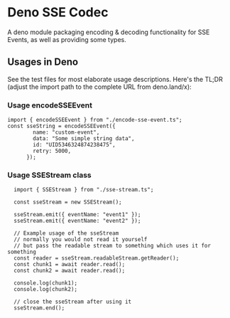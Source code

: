 # Deno SSE Codec

A deno module packaging encoding & decoding functionality for SSE Events, as well as providing some types.

## Usages in Deno

See the test files for most elaborate usage descriptions. Here's the TL;DR  
(adjust the import path to the complete URL from deno.land/x): 

### Usage encodeSSEEvent 

```
import { encodeSSEEvent } from "./encode-sse-event.ts";
const sseString = encodeSSEEvent({
        name: "custom-event",
        data: "Some simple string data",
        id: "UID5346324874238475",
        retry: 5000,
      });

```

### Usage SSEStream class

```
  import { SSEStream } from "./sse-stream.ts";

  const sseStream = new SSEStream();

  sseStream.emit({ eventName: "event1" });
  sseStream.emit({ eventName: "event2" });

  // Example usage of the sseStream 
  // normally you would not read it yourself 
  // but pass the readable stream to something which uses it for something
  const reader = sseStream.readableStream.getReader();
  const chunk1 = await reader.read();
  const chunk2 = await reader.read();

  console.log(chunk1);
  console.log(chunk2);
  
  // close the sseStream after using it
  sseStream.end();
```